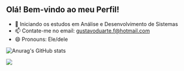## Olá! Bem-vindo ao meu Perfil!



- 🌱 Iniciando os estudos em Análise e Desenvolvimento de Sistemas
- 📫 Contate-me no email: gustavoduarte.f@hotmail.com
- 😄 Pronouns: Ele/dele

![Anurag's GitHub stats](https://github-readme-stats.vercel.app/api?username=gustaadf&show_icons=true&theme=midnight-purple)

<div>
<a href="www.linkedin.com/in/gustavo-duarte-013b89232" target="_blank"><img src="https://img.shields.io/badge/LinkedIn-0077B5?style=for-the-badge&logo=linkedin&logoColor=white" target="_blank"></a>


  
</div>
